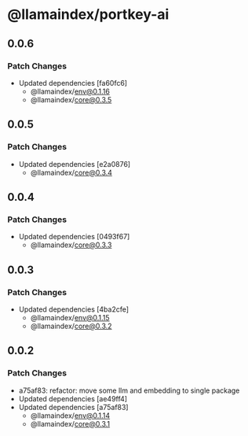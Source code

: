 # @llamaindex/portkey-ai

## 0.0.6

### Patch Changes

- Updated dependencies [fa60fc6]
  - @llamaindex/env@0.1.16
  - @llamaindex/core@0.3.5

## 0.0.5

### Patch Changes

- Updated dependencies [e2a0876]
  - @llamaindex/core@0.3.4

## 0.0.4

### Patch Changes

- Updated dependencies [0493f67]
  - @llamaindex/core@0.3.3

## 0.0.3

### Patch Changes

- Updated dependencies [4ba2cfe]
  - @llamaindex/env@0.1.15
  - @llamaindex/core@0.3.2

## 0.0.2

### Patch Changes

- a75af83: refactor: move some llm and embedding to single package
- Updated dependencies [ae49ff4]
- Updated dependencies [a75af83]
  - @llamaindex/env@0.1.14
  - @llamaindex/core@0.3.1
